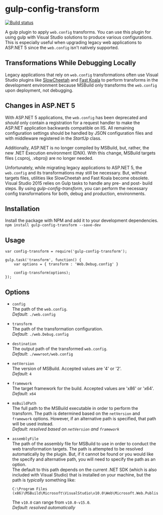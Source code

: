 # gulp-config-transform

[![Build status](https://ci.appveyor.com/api/projects/status/jmewfgra4pcnam0n?svg=true)](https://ci.appveyor.com/project/a11smiles/gulp-config-transform)

A gulp plugin to apply `web.config` transforms. You can use this plugin for using gulp with Visual Studio solutions to produce various configurations. This is especially useful when upgrading legacy web applications to ASP.NET 5 since the `web.config` isn't natively supported. 

## Transformations While Debugging Locally
Legacy applications that rely on `web.config` transformations often use Visual Studio plugins like [SlowCheetah](https://visualstudiogallery.msdn.microsoft.com/69023d00-a4f9-4a34-a6cd-7e854ba318b5) and [Fast Koala](https://visualstudiogallery.msdn.microsoft.com/7bc82ddf-e51b-4bb4-942f-d76526a922a0) to perform transforms in the development environment because MSBuild only transforms the `web.config` upon deployment, not debugging.

## Changes in ASP.NET 5
With ASP.NET 5 applications, the `web.config` has been deprecated and _should_ only contain a registration for a request handler to make the ASP.NET application backwards compatible on IIS.  All remaining configuration settings should be handled by JSON configuration files and with middleware registered in the _StartUp_ class.

Additionally, ASP.NET is no longer compiled by MSBuild, but, rather, the new .NET Execution environment (DNX).  With this change, MSBuild targets files (.csproj, .vbproj) are no longer needed.

Unfortunately, while migrating legacy applications to ASP.NET 5, the `web.config` and its transformations may still be necessary.  But, without targets files, utilities like SlowCheetah and Fast Koala become obsolete.  Visual Studio 2015 relies on Gulp tasks to handle any pre- and post- build steps.  By using _gulp-config-transform_, you can perform the necessary config transformations for both, debug and production, environments.

## Installation
Install the package with NPM and add it to your development dependencies.  
`npm install gulp-config-transform --save-dev`

## Usage
```
var config-transform = require('gulp-config-transform');

gulp.task('transform', function() {
    var options = { transform : 'Web.Debug.config' }
	
    config-transform(options);	
});

```

## Options
* `config`  
  The path of the `web.config`.  
  _Default_: `./web.config`  
  
* `transform`  
  The path of the transformation configuration.  
  _Default_: `./web.Debug.config`  
  
* `destination`  
  The output path of the transformed `web.config`.  
  _Default_: `./wwwroot/web.config`  
  
* `netVersion`  
  The version of MSBuild. Accepted values are '4' or '2'.  
  _Default_: `4`    
  
* `framework`  
  The target framework for the build.  Accepted values are 'x86' or 'x64'.  
  _Default_: `x64`  
  
* `msBuildPath`  
  The full path to the MSBuild executable in order to perform the transform.  The path is determined based on the `netVersion` and `framework` options.  However, if an alternative path is specified, that path will be used instead.  
  _Default_: _resolved based on `netVersion` and `framework`_
 
* `assemblyFile`  
  The path of the assembly file for MSBuild to use in order to conduct the web transformation targets.  The path is attempted to be resolved automatically by the plugin.  But, if it cannot be found or you would like the specify and alternative path, you will need to specify the path as an option.  
  The default to this path depends on the current .NET SDK (which is also included with Visual Studio) that is installed on your machine, but the path is _typically_ something like: 
  ```
  C:\Program Files (x86)\MSBuild\Microsoft\VisualStudio\v10.0\Web\Microsoft.Web.Publishing.Tasks.dll
  ```  
  The `v10.0` can range from `v10.0-v15.0`.     
  _Default_: _resolved automatically_  